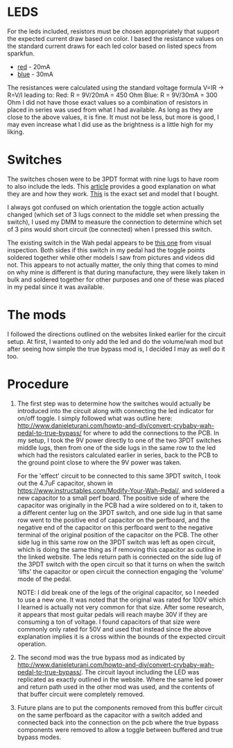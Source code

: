 # LEDS
For the leds included, resistors must be chosen appropriately that support the expected current draw based on color.
I based the resistance values on the standard current draws for each led color based on listed specs from sparkfun.

- [red](https://www.sparkfun.com/products/9590#:~:text=A%20must%20have%20for%20power,rated%20forward%20current%20of%2020mA) - 20mA
- [blue](https://www.sparkfun.com/products/11372#:~:text=It%20has%20a%20typical%20forward,rated%20forward%20current%20of%2030mA) - 30mA

The resistances were calculated using the standard voltage formula V=IR -> R=V/I leading to:
Red: R = 9V/20mA = 450 Ohm
Blue: R = 9V/30mA = 300 Ohm
I did not have those exact values so a combination of resistors in placed in series was used from what I had available. As long as they are close to the above values, it is fine. It must not be less, but more is good, I may even increase what I did use as the brightness is a little high for my liking.

# Switches
The switches chosen were to be 3PDT format with nine lugs to have room to also include the leds. This [article](https://www.coda-effects.com/2015/03/3pdt-and-true-bypass-wiring.html) provides a good explanation on what they are and how they work. [This](https://www.amazon.ca/gp/product/B07547HKMQ/ref=ppx_yo_dt_b_asin_title_o03_s00?ie=UTF8&psc=1) is the exact set and model that I bought.

I always got confused on which orientation the toggle action actually changed (which set of 3 lugs connect to the middle set when pressing the switch), I used my DMM to measure the connection to determine which set of 3 pins would short circuit (be connected) when I pressed this switch.

The existing switch in the Wah pedal appears to be [this one](https://www.jimdunlop.com/on-off-double-pole-double-throw-large-switch-d-logo-mxr-cry-baby/) from visual inspection. Both sides if this switch in my pedal had the toggle points soldered together while other models I saw from pictures and videos did not. This appears to not actually matter, the only thing that comes to mind on why mine is different is that during manufacture, they were likely taken in bulk and soldered together for other purposes and one of these was placed in my pedal since it was available.

# The mods
I followed the directions outlined on the websites linked earlier for the circuit setup.
At first, I wanted to only add the led and do the volume/wah mod but after seeing how simple the true bypass mod is, I decided I may as well do it too.

# Procedure

1. The first step was to determine how the switches would actually be introduced into the circuit along with connecting the led indicator for on/off toggle. I simply followed what was outline here:
http://www.danieleturani.com/howto-and-diy/convert-crybaby-wah-pedal-to-true-bypass/ for where to add the connections to the PCB. In my setup, I took the 9V power directly to one of the two 3PDT switches middle lugs, then from one of the side lugs in the same row to the led which had the resistors calculated earlier in series, back to the PCB to the ground point close to where the 9V power was taken. 

	For the 'effect' circuit to be connected to this same 3PDT switch, I took out the 4.7uF capacitor, shown in https://www.instructables.com/Modify-Your-Wah-Pedal/, and soldered a new capacitor to a small perf board. The positive side of where the capacitor was originally in the PCB had a wire soldered on to it, taken to a different center lug on the 3PDT switch, and one side lug in that same row went to the positive end of capacitor on the perfboard, and the negative end of the capacitor on this perfboard went to the negative terminal of the original position of the capacitor on the PCB. The other side lug in this same row on the 3PDT switch was left as open circuit, which is doing the same thing as if removing this capacitor as outline in the linked website. The leds return path is connected on the side lug of the 3PDT switch with the open circuit so that it turns on when the switch 'lifts' the capacitor or open circuit the connection engaging the 'volume' mode of the pedal. 

	NOTE: I did break one of the legs of the original capacitor, so I needed to use a new one. It was noted that the original was rated for 100V which I learned is actually not very common for that size. After some research, it appears that most guitar pedals will reach maybe 30V if they are consuming a ton of voltage. I found capacitors of that size were commonly only rated for 50V and used that instead since the above explanation implies it is a cross within the bounds of the expected circuit operation.

2. The second mod was the true bypass mod as indicated by http://www.danieleturani.com/howto-and-diy/convert-crybaby-wah-pedal-to-true-bypass/. The circuit layout including the LED was replicated as exactly outlined in the website. Where the same led power and return path used in the other mod was used, and the contents of that buffer circuit were completely removed. 
	
3. Future plans are to put the components removed from this buffer circuit on the same perfboard as the capacitor with a switch added and connected back into the connection on the pcb where the true bypass components were removed to allow a toggle between buffered and true bypass modes.
